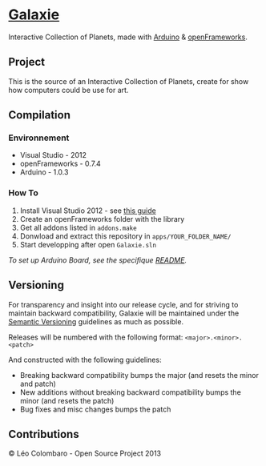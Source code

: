 [Galaxie](http://code.colombaro.fr/Galaxie/)
=========

Interactive Collection of Planets, made with [Arduino](http://www.arduino.cc/) & [openFrameworks](http://www.openframeworks.cc/).

Project
-------
This is the source of an Interactive Collection of Planets, create for show how computers could be use for art.

Compilation
-----------
### Environnement
* Visual Studio - 2012
* openFrameworks - 0.7.4
* Arduino - 1.0.3

### How To
1. Install Visual Studio 2012 - see [this guide](http://www.openframeworks.cc/setup/vs/)
2. Create an openFrameworks folder with the library
3. Get all addons listed in `addons.make`
4. Donwload and extract this repository in `apps/YOUR_FOLDER_NAME/`
5. Start developping after open `Galaxie.sln`

_To set up Arduino Board, see the specifique [README](arduino/)._

Versioning
----------
For transparency and insight into our release cycle, and for striving to maintain backward compatibility, Galaxie will be maintained under the [Semantic Versioning](http://semver.org) guidelines as much as possible.

Releases will be numbered with the following format: `<major>.<minor>.<patch>`

And constructed with the following guidelines:
* Breaking backward compatibility bumps the major (and resets the minor and patch)
* New additions without breaking backward compatibility bumps the minor (and resets the patch)
* Bug fixes and misc changes bumps the patch

Contributions
-------------
&copy; L&eacute;o Colombaro - Open Source Project 2013
